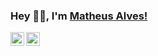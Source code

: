 
### Hey 👋🏽, I'm [Matheus Alves!](https://abhisheknaidu.tech) 

<a href="mailto:matheus.maatt@gmail.com">
  <img align="left" alt="Matheus Alves | Gmail" width="22px" src="https://cdn.jsdelivr.net/npm/simple-icons@3.1.0/icons/gmail.svg" />
</a>


<a href="https://www.linkedin.com/in/matheus-alvesss">
  <img align="left" alt="Matheus Alves" width="22px" src="https://cdn.jsdelivr.net/npm/simple-icons@v3/icons/linkedin.svg" />
</a>

<br />
<br />

<!---
**Languages and Tools:**  

<code><img height="20" src="https://cdn.jsdelivr.net/npm/simple-icons@3.1.0/icons/javascript.svg"></code>
<code><img height="20" src="https://raw.githubusercontent.com/github/explore/80688e429a7d4ef2fca1e82350fe8e3517d3494d/topics/nodejs/nodejs.png"></code>
<code><img height="20" src="https://cdn.jsdelivr.net/npm/simple-icons@3.1.0/icons/react.svg"></code>
<code><img height="20" src="https://raw.githubusercontent.com/github/explore/5c058a388828bb5fde0bcafd4bc867b5bb3f26f3/topics/graphql/graphql.png"></code>
<code><img height="20" src="https://raw.githubusercontent.com/github/explore/80688e429a7d4ef2fca1e82350fe8e3517d3494d/topics/mysql/mysql.png"></code>
<code><img height="20" src="https://raw.githubusercontent.com/github/explore/80688e429a7d4ef2fca1e82350fe8e3517d3494d/topics/postgressql/postgressql.png"></code>
<code><img height="20" src="https://raw.githubusercontent.com/github/explore/80688e429a7d4ef2fca1e82350fe8e3517d3494d/topics/git/git.png"></code>
<code><img height="20" src="https://raw.githubusercontent.com/github/explore/80688e429a7d4ef2fca1e82350fe8e3517d3494d/topics/terminal/terminal.png"></code>
-->


